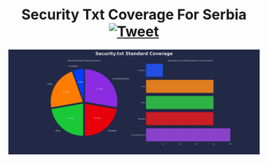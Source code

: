 <h1 align="center">Security Txt Coverage For Serbia <a href="#"><img src="https://img.shields.io/badge/Tweet--lightgrey?logo=twitter&style=social" alt="Tweet" height="20"/></a></h1>
<img src=results.png>
